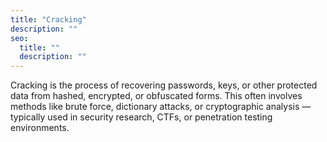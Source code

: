 ```yaml
---
title: "Cracking"
description: ""
seo:
  title: ""
  description: ""
---
```


Cracking is the process of recovering passwords, keys, or other protected data from hashed, encrypted, or obfuscated forms. This often involves methods like brute force, dictionary attacks, or cryptographic analysis — typically used in security research, CTFs, or penetration testing environments.
